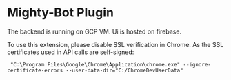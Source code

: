 # Mighty-Bot Plugin
The backend is running on GCP VM. 
Ui is hosted on firebase.

To use this extension, please disable SSL verification in Chrome. As the SSL certificates used in API calls are self-signed:

     "C:\Program Files\Google\Chrome\Application\chrome.exe" --ignore-certificate-errors --user-data-dir="C:/ChromeDevUserData"

